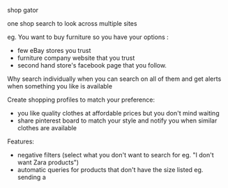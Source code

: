 shop gator

one shop search to look across multiple sites

eg. You want to buy furniture so you have your options :
- few eBay stores you trust
- furniture company website that you trust 
- second hand store's facebook page that you follow.

Why search individually when you can search on all of them and get alerts when something you like is available

Create shopping profiles to match your preference:
- you like quality clothes at affordable prices but you don't mind waiting
- share pinterest board to match your style and notify you when similar clothes are available 


Features:
- negative filters (select what you don't want to search for eg. "I don't want Zara products")
- automatic queries for products that don't have the size listed eg. sending a 